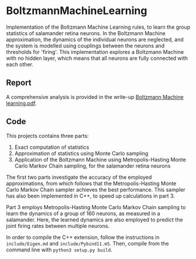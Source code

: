 # BoltzmannMachineLearning
Implementation of the Boltzmann Machine Learning rules, to learn the group statistics of salamander retina neurons. In the Boltzmann Machine approximation, the dynamics of the individual neurons are neglected, and the system is modelled using couplings between the neurons and thresholds for 'firing'. This implementation explores a Boltzmann Machine with no hidden layer, which means that all neurons are fully connected with each other. 

## Report
A comprehensive analysis is provided in the write-up [Boltzmann Machine learning.pdf](https://github.com/joeranbosma/BoltzmannMachineLearning/blob/master/Boltzmann%20Machine%20learning.pdf). 

## Code

This projects contains three parts:
1. Exact computation of statistics
2. Approximation of statistics using Monte Carlo sampling
3. Application of the Boltzmann Machine using Metropolis-Hasting Monte Carlo Markov Chain sampling, for the salamander retina neurons

The first two parts investigate the accuracy of the employed approximations, from which follows that the Metropolis-Hasting Monte Carlo Markov Chain sampler achieves the best performance. This sampler has also been implemented in C++, to speed up calculations in part 3.  

Part 3 employs Metropolis-Hasting Monte Carlo Markov Chain sampling to learn the dynamics of a group of 160 neurons, as measured in a salamander. Here, the learned dynamics are also employed to predict the joint firing rates between multiple neurons. 

In order to compile the C++ extension, follow the instructions in `include/Eigen.md` and `include/Pybind11.m5`. Then, compile from the command line with `python3 setup.py build`. 
